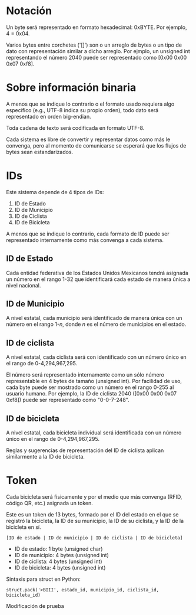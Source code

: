 # Notación
Un byte será representado en formato hexadecimal: 0xBYTE. Por ejemplo,
4 = 0x04.

Varios bytes entre corchetes ('[]') son o un arreglo de bytes o un tipo de dato
con representación similar a dicho arreglo. Por ejmplo, un unsigned int representando
el número 2040 puede ser representado como [0x00 0x00 0x07 0xf8].

# Sobre información binaria
A menos que se indique lo contrario o el formato usado requiera algo específico
(e.g., UTF-8 indica su propio orden), todo dato será representado en orden big-endian.

Toda cadena de texto será codificada en formato UTF-8.

Cada sistema es libre de convertir y representar datos como más le convenga, pero al momento de comunicarse
se esperará que los flujos de bytes sean estandarizados.

# IDs

Este sistema depende de 4 tipos de IDs:

1. ID de Estado
2. ID de Municipio
3. ID de Ciclista
4. ID de Bicicleta

A menos que se indique lo contrario, cada formato de ID puede ser representado
internamente como más convenga a cada sistema.

## ID de Estado

Cada entidad federativa de los Estados Unidos Mexicanos tendrá asignada un número
en el rango 1-32 que identificará cada estado de manera única a nivel nacional.

## ID de Municipio

A nivel estatal, cada municipio será identificado de manera única con un número en el rango
1-_n_, donde _n_ es el número de municipios en el estado.

## ID de ciclista

A nivel estatal, cada ciclista será con identificado con un número único en
el rango de 0-4,294,967,295.

El número será representado internamente como un sólo número representable en 4 bytes de
tamaño (unsigned int). Por facilidad de uso, cada byte puede ser mostrado como
un número en el rango 0-255 al usuario humano. Por ejemplo, la ID de ciclista
2040 ([0x00 0x00 0x07 0xf8]) puede ser representado como "0-0-7-248".

## ID de bicicleta

A nivel estatal, cada bicicleta individual será identificada con un número único
en el rango de 0-4,294,967,295.

Reglas y sugerencias de representación del ID de ciclista aplican similarmente a
la ID de bicicleta.

# Token

Cada bicicleta será fisicamente y por el medio que más convenga (RFID, código QR,
etc.) asignada un token.

Este es un token de 13 bytes, formado por el ID del estado en el que se registró
la bicicleta, la ID de su municipio, la ID de su ciclista, y la ID de la bicicleta
en sí.

```
[ID de estado | ID de municipio | ID de ciclista | ID de bicicleta]
```

* ID de estado: 1 byte (unsigned char)
* ID de municipio: 4 bytes (unsigned int)
* ID de ciclista: 4 bytes (unsigned int)
* ID de bicicleta: 4 bytes (unsigned int)

Sintaxis para struct en Python:

```
struct.pack('>BIII', estado_id, municipio_id, ciclista_id, bicicleta_id)
```

Modificación de prueba